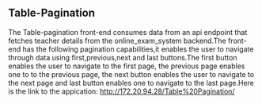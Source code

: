 ## Table-Pagination
The Table-pagination front-end  consumes data from an api endpoint that fetches teacher details from the online_exam_system backend.The front-end has the following pagination capabilities,it enables the user to navigate through  data using first,previous,next and last buttons.The first button enables the user to navigate to the first page, the previous page enables one to to the previous page, the next button enables the user to navigate to the next page and last button enables one to navigate to the last page.Here is the link to the appication:
http://172.20.94.28/Table%20Pagination/

